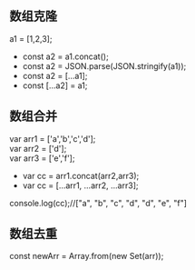 ## 数组克隆  
   
  a1 = [1,2,3];
 - const a2 = a1.concat();  
 - const a2 = JSON.parse(JSON.stringify(a1));
 - const a2 = [...a1];
 - const [...a2] = a1;  

## 数组合并  

  var arr1 = ['a','b','c','d'];  
  var arr2 = ['d'];  
  var arr3 = ['e','f'];  
- var cc = arr1.concat(arr2,arr3);  
- var cc = [...arr1, ...arr2, ...arr3];  

console.log(cc);//["a", "b", "c", "d", "d", "e", "f"]  

## 数组去重  

const newArr = Array.from(new Set(arr));